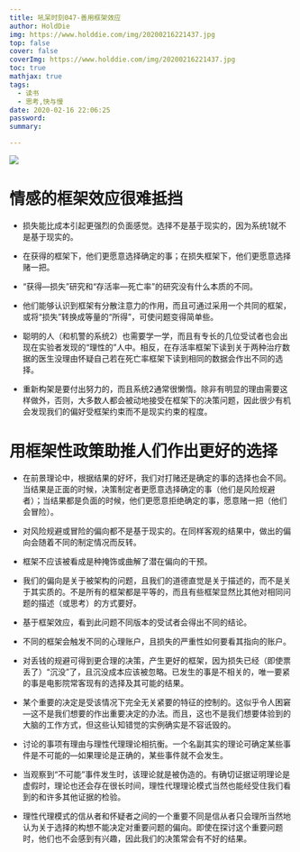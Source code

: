 ```yaml
---
title: 吼呆时刻047-善用框架效应
author: HoldDie
img: https://www.holddie.com/img/20200216221437.jpg
top: false
cover: false
coverImg: https://www.holddie.com/img/20200216221437.jpg
toc: true
mathjax: true
tags:
  - 读书
  - 思考,快与慢
date: 2020-02-16 22:06:25
password:
summary:

---
```




![](https://www.holddie.com/img/20200216221437.jpg)



# 情感的框架效应很难抵挡

- 损失能比成本引起更强烈的负面感觉。选择不是基于现实的，因为系统1就不是基于现实的。



- 在获得的框架下，他们更愿意选择确定的事；在损失框架下，他们更愿意选择赌一把。



- “获得—损失”研究和“存活率—死亡率”的研究没有什么本质的不同。



- 他们能够认识到框架有分散注意力的作用，而且可通过采用一个共同的框架，或将“损失”转换成等量的“所得”，可使问题变得简单些。



- 聪明的人（和机警的系统2）也需要学一学，而且有专长的几位受试者也会出现在实验者发现的“理性的”人中。相反，在存活率框架下读到关于两种治疗数据的医生没理由怀疑自己若在死亡率框架下读到相同的数据会作出不同的选择。



- 重新构架是要付出努力的，而且系统2通常很懒惰。除非有明显的理由需要这样做外，否则，大多数人都会被动地接受在框架下的决策问题，因此很少有机会发现我们的偏好受框架约束而不是现实约束的程度。



# 用框架性政策助推人们作出更好的选择

- 在前景理论中，根据结果的好坏，我们对打赌还是确定的事的选择也会不同。当结果是正面的时候，决策制定者更愿意选择确定的事（他们是风险规避者）；当结果都是负面的时候，他们更愿意拒绝确定的事，愿意赌一把（他们会冒险）。



- 对风险规避或冒险的偏向都不是基于现实的。在同样客观的结果中，做出的偏向会随着不同的制定情况而反转。



- 框架不应该被看成是种掩饰或曲解了潜在偏向的干预。



- 我们的偏向是关于被架构的问题，且我们的道德直觉是关于描述的，而不是关于其实质的。不是所有的框架都是平等的，而且有些框架显然比其他对相同问题的描述（或思考）的方式要好。



- 基于框架效应，看到此问题不同版本的受试者会得出不同的结论。



- 不同的框架会触发不同的心理账户，且损失的严重性如何要看其指向的账户。



- 对丢钱的规避可得到更合理的决策，产生更好的框架，因为损失已经（即使票丢了）“沉没”了，且沉没成本应该被忽略。已发生的事是不相关的，唯一要紧的事是电影院常客现有的选择及其可能的结果。



- 某个重要的决定是受该情况下完全无关紧要的特征的控制的。这似乎令人困窘—这不是我们想要的作出重要决定的办法。而且，这也不是我们想要体验到的大脑的工作方式，但这些认知错觉的实例确实是不容诋毁的。



- 讨论的事项有理由与理性代理理论相抗衡。一个名副其实的理论可确定某些事件是不可能的—如果理论是正确的，某些事件就不会发生。



- 当观察到“不可能”事件发生时，该理论就是被伪造的。有确切证据证明理论是虚假时，理论也还会存在很长时间，理性代理理论模式当然也能经受住我们看到的和许多其他证据的检验。



- 理性代理模式的信从者和怀疑者之间的一个重要不同是信从者只会理所当然地认为关于选择的构想不能决定对重要问题的偏向。即使在探讨这个重要问题时，他们也不会感到有兴趣，因此我们的决策常会有不好的结果。